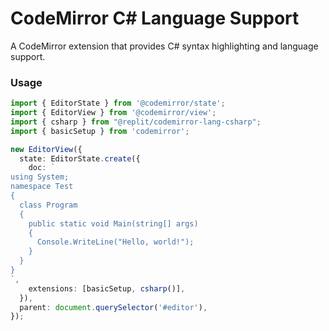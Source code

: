 # CodeMirror C# Language Support

A CodeMirror extension that provides C# syntax highlighting and language support.


### Usage

```ts
import { EditorState } from '@codemirror/state';
import { EditorView } from '@codemirror/view';
import { csharp } from "@replit/codemirror-lang-csharp";
import { basicSetup } from 'codemirror';

new EditorView({
  state: EditorState.create({
    doc: `
using System;
namespace Test
{
  class Program
  {
    public static void Main(string[] args)
    {
      Console.WriteLine("Hello, world!");
    }
  }
}
`,
    extensions: [basicSetup, csharp()],
  }),
  parent: document.querySelector('#editor'),
});
```